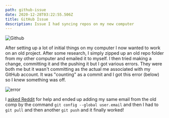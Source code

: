 ```yaml
---
path: github-issue
date: 2020-12-28T03:22:55.506Z
title: GitHub Issue
description: Issue I had syncing repos on my new computer
---
```


![Github](/../assets/github.png "Github")

After setting up a lot of initial things on my computer I now wanted to work on an old project. After some research, I simply zipped up an old repo folder from my other computer and emailed it to myself. I then tried making a change, committing it and the pushing it but I got various errors. They were both me but it wasn't committing as the actual me associated with my GitHub account. It was "counting" as a commit and I got this error (below) so I knew something was off.

![error](/../assets/gh_error.png "error")

I [asked Reddit](https://www.reddit.com/r/github/comments/klizne/sync_old_repo_to_new_computer/) for help and ended up adding my same email from the old comp by the command `git config --global user.email` and then I had to `git pull` and then another `git push` and it finally worked!

